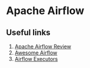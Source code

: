 # Apache Airflow

## Useful links
1. [Apache Airflow Review](https://www.startdataengineering.com/post/apache-airflow-review-the-good-the-bad/)
2. [Awesome Airflow](https://github.com/jghoman/awesome-apache-airflow)
3. [Airflow Executors](https://towardsdatascience.com/a-gentle-introduction-to-understand-airflow-executor-b4f2fee211b1)